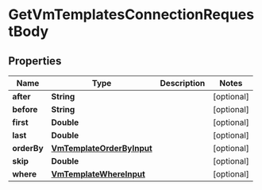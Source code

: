 

# GetVmTemplatesConnectionRequestBody


## Properties

Name | Type | Description | Notes
------------ | ------------- | ------------- | -------------
**after** | **String** |  |  [optional]
**before** | **String** |  |  [optional]
**first** | **Double** |  |  [optional]
**last** | **Double** |  |  [optional]
**orderBy** | [**VmTemplateOrderByInput**](VmTemplateOrderByInput.md) |  |  [optional]
**skip** | **Double** |  |  [optional]
**where** | [**VmTemplateWhereInput**](VmTemplateWhereInput.md) |  |  [optional]



